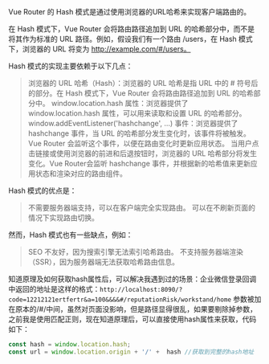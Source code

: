 Vue Router 的 Hash 模式是通过使用浏览器的URL哈希来实现客户端路由的。

在 Hash 模式下，Vue Router 会将路由路径追加到 URL 的哈希部分中，而不是将其作为标准的 URL 路径。例如，假设我们有一个路由 /users，在 Hash 模式下，浏览器的 URL 将变为 http://example.com/#/users。

Hash 模式的实现主要依赖于以下几点：

>浏览器的 URL 哈希（Hash）：浏览器的 URL 哈希是指 URL 中的 # 符号后的部分。在 Hash 模式下，Vue Router 会将路由路径追加到 URL 的哈希部分中。
window.location.hash 属性：浏览器提供了 window.location.hash 属性，可以用来读取和设置 URL 的哈希部分。
window.addEventListener('hashchange', ...) 事件：浏览器提供了 hashchange 事件，当 URL 的哈希部分发生变化时，该事件将被触发。Vue Router 会监听这个事件，以便在路由变化时更新应用状态。
当用户点击链接或使用浏览器的前进和后退按钮时，浏览器的 URL 哈希部分将发生变化。Vue Router会监听 hashchange 事件，并根据新的哈希值来更新应用状态和渲染对应的路由组件。

Hash 模式的优点是：
> 不需要服务器端支持，可以在客户端完全实现路由。
可以在不刷新页面的情况下实现路由切换。

然而，Hash 模式也有一些缺点，例如：
>SEO 不友好，因为搜索引擎无法索引哈希路由。
不支持服务器端渲染（SSR），因为服务器端无法获取哈希路由信息。

知道原理及如何获取hash属性后，可以解决我遇到过的场景：企业微信登录回调中返回的地址是这样的格式：`http://localhost:8090/?code=12212121ertfertr&a=100&&&&#/reputationRisk/workstand/home`
参数被加在原本的/#/中间，虽然对页面没影响，但是路径显得很乱，如果要剔除掉参数，之前我是使用匹配正则，现在知道原理后，可以直接使用hash属性来获取，代码如下：
```javascript
const hash = window.location.hash;
const url = window.location.origin + '/' +  hash //获取到完整的hash地址
```
